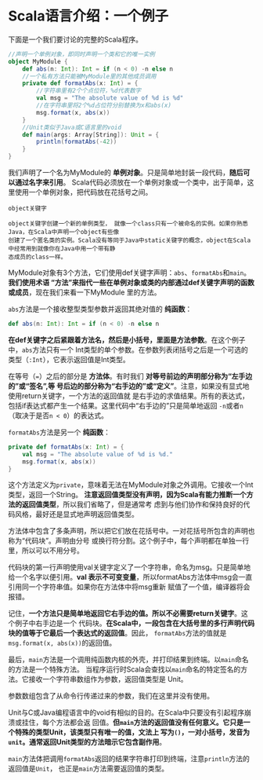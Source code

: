 Scala语言介绍：一个例子
================================================================================
下面是一个我们要讨论的完整的Scala程序。
```scala
//声明一个单例对象，即同时声明一个类和它的唯一实例
object MyModule {
    def abs(n: Int): Int = if (n < 0) -n else n
    //一个私有方法只能被MyModule里的其他成员调用
    private def formatAbs(x: Int) = {
        //字符串里有2个个点位符，%d代表数字
        val msg = "The absolute value of %d is %d"
        //在字符串里将2个%d占位符分别替换为x和abs(x)
        msg.format(x, abs(x))
    }
    //Unit类似于Java或C语言里的void
    def main(args: Array[String]): Unit = {
        println(formatAbs(-42))
    }
}
```
我们声明了一个名为MyModule的 **单例对象**。只是简单地封装一段代码，**随后可以通过名字来引用**。
Scala代码必须放在一个单例对象或一个类中，出于简单，这里使用一个单例对象，把代码放在花括号之间。
```
object关键字

object关键字创建一个新的单例类型， 就像一个class只有一个被命名的实例。如果你熟悉Java，在Scala中声明一个object有些像
创建了一个匿名类的实例。Scala没有等同于Java中static关键字的概念，object在Scala中经常用到就像你在Java中用一个带有静
态成员的class一样。
```
MyModule对象有3个方法，它们使用def关键字声明：`abs`、`formatAbs`和`main`。**我们使用术语
“方法”来指代一些在单例对象或类的内部通过def关键字声明的函数或成员**，现在我们来看一下MyModule
里的方法。

`abs`方法是一个接收整型类型参数并返回其绝对值的 **纯函数**：
```scala
def abs(n: Int): Int = if (n < 0) -n else n
```
**在def关键字之后紧跟着方法名，然后是小括号，里面是方法参数**。在这个例子中，`abs`方法只有一个
Int类型的单个参数。在参数列表闭括号之后是一个可选的类型（`:Int`），它表示返回值是Int类型。

在等号（`=`）之后的部分是 **方法体**。有时我们 **对等号前边的声明部分称为“左手边的”或“签名”,等
号后边的部分称为“右手边的”或“定义”**。注意，如果没有显式地使用return关键字，一个方法的返回值就
是右手边的求值结果。所有的表达式，包括if表达式都产生一个结果。这里代码中“右手边的”只是简单地返回
`-n`或者`n`（取决于是否`n < 0`）的表达式。

`formatAbs`方法是另一个 **纯函数**：
```scala
private def formatAbs(x: Int) = {
    val msg = "The absolute value of %d is %d."
    msg.format(x, abs(x))
}
```
这个方法定义为`private`，意味着无法在MyModule对象之外调用。它接收一个Int类型，返回一个String。
**注意返回值类型没有声明，因为Scala有能力推断一个方法的返回值类型**，所以我们省略了，但是通常考
虑到与他们协作和保持良好的代码风格，最好还是显式地声明返回值类型。

方法体中包含了多条声明，所以把它们放在花括号中。一对花括号所包含的声明也称为“代码块”。声明由分号
或换行符分割。这个例子中，每个声明都在单独一行里，所以可以不用分号。

代码块的第一行声明使用val关键字定义了一个字符串，命名为msg。只是简单地给一个名字以便引用。**val
表示不可变变量**，所以formatAbs方法体中msg会一直引用同一个字符串值。如果你在方法体中将msg重新
赋值了一个值，编译器将会报错。

记住，**一个方法只是简单地返回它右手边的值。所以不必需要return关键字**。这个例子中右手边是一个
代码块。**在Scala中，一段包含在大括号里的多行声明代码块的值等于它最后一个表达式的返回值**。因此，
`formatAbs`方法的值就是`msg.format(x, abs(x))`的返回值。

最后，`main`方法是一个调用纯函数内核的外壳，并打印结果到终端。以`main`命名的方法是一个特殊方法。
当程序运行时Scala会查找以`main`命名的特定签名的方法。它接收一个字符串数组作为参数，返回值类型是
Unit。

参数数组包含了从命令行传递过来的参数，我们在这里并没有使用。

Unit与C或Java编程语言中的void有相似的目的。在Scala中只要没有引起程序崩溃或挂住，每个方法都会返
回值。**但`main`方法的返回值没有任何意义。它只是一个特殊的类型Unit，该类型只有唯一的值，文法上
写为`()`，一对小括号，发音为`unit`。通常返回Unit类型的方法暗示它包含副作用**。

`main`方法体把调用`formatAbs`返回的结果字符串打印到终端，注意`println`方法的返回值是`Unit`，
也正是`main`方法需要返回值的类型。


